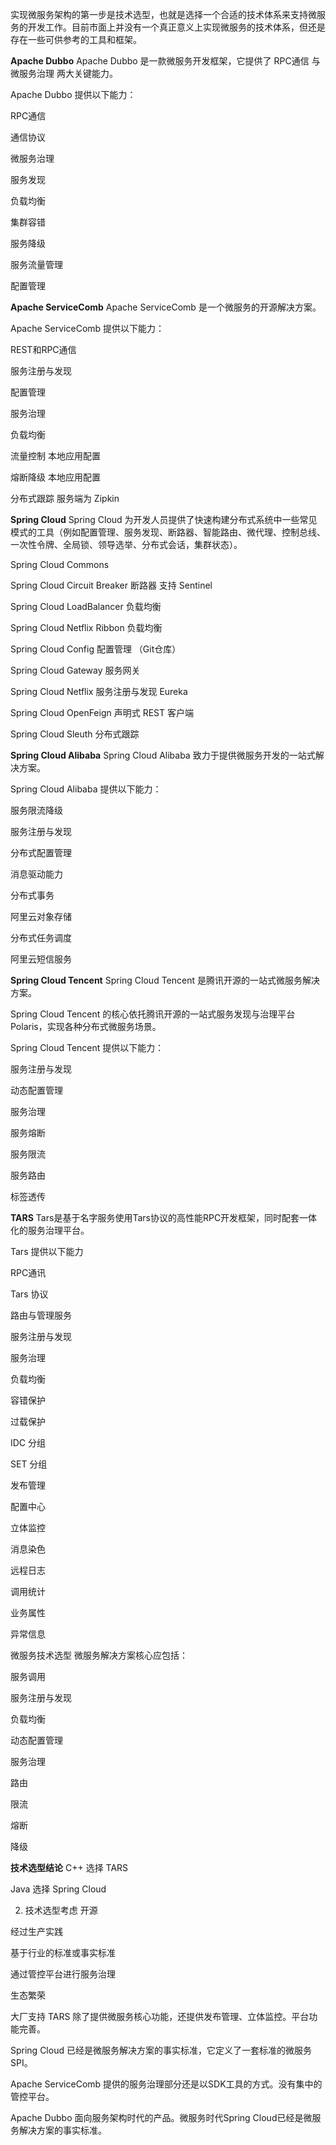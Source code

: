 实现微服务架构的第一步是技术选型，也就是选择一个合适的技术体系来支持微服务的开发工作。目前市面上并没有一个真正意义上实现微服务的技术体系，但还是存在一些可供参考的工具和框架。

**Apache Dubbo**
Apache Dubbo 是一款微服务开发框架，它提供了 RPC通信 与 微服务治理 两大关键能力。

Apache Dubbo 提供以下能力：

RPC通信

通信协议

微服务治理

服务发现

负载均衡

集群容错

服务降级

服务流量管理

配置管理

**Apache ServiceComb**
Apache ServiceComb 是一个微服务的开源解决方案。

Apache ServiceComb 提供以下能力：

REST和RPC通信

服务注册与发现

配置管理

服务治理

负载均衡

流量控制 本地应用配置

熔断降级 本地应用配置

分布式跟踪 服务端为 Zipkin

**Spring Cloud**
Spring Cloud 为开发人员提供了快速构建分布式系统中一些常见模式的工具（例如配置管理、服务发现、断路器、智能路由、微代理、控制总线、一次性令牌、全局锁、领导选举、分布式会话，集群状态）。

Spring Cloud Commons

Spring Cloud Circuit Breaker 断路器 支持 Sentinel

Spring Cloud LoadBalancer 负载均衡

Spring Cloud Netflix Ribbon 负载均衡

Spring Cloud Config 配置管理 （Git仓库）

Spring Cloud Gateway 服务网关

Spring Cloud Netflix 服务注册与发现 Eureka

Spring Cloud OpenFeign 声明式 REST 客户端

Spring Cloud Sleuth 分布式跟踪

**Spring Cloud Alibaba**
Spring Cloud Alibaba 致力于提供微服务开发的一站式解决方案。

Spring Cloud Alibaba 提供以下能力：

服务限流降级

服务注册与发现

分布式配置管理

消息驱动能力

分布式事务

阿里云对象存储

分布式任务调度

阿里云短信服务

**Spring Cloud Tencent**
Spring Cloud Tencent 是腾讯开源的一站式微服务解决方案。

Spring Cloud Tencent 的核心依托腾讯开源的一站式服务发现与治理平台 Polaris，实现各种分布式微服务场景。

Spring Cloud Tencent 提供以下能力：

服务注册与发现

动态配置管理

服务治理

服务熔断

服务限流

服务路由

标签透传

**TARS**
Tars是基于名字服务使用Tars协议的高性能RPC开发框架，同时配套一体化的服务治理平台。

Tars 提供以下能力

RPC通讯

Tars 协议

路由与管理服务

服务注册与发现

服务治理

负载均衡

容错保护

过载保护

IDC 分组

SET 分组

发布管理

配置中心

立体监控

消息染色

远程日志

调用统计

业务属性

异常信息

微服务技术选型
微服务解决方案核心应包括：

服务调用

服务注册与发现

负载均衡

动态配置管理

服务治理

路由

限流

熔断

降级

**技术选型结论**
C++ 选择 TARS

Java 选择 Spring Cloud

2. 技术选型考虑
开源

经过生产实践

基于行业的标准或事实标准

通过管控平台进行服务治理

生态繁荣

大厂支持
TARS 除了提供微服务核心功能，还提供发布管理、立体监控。平台功能完善。

Spring Cloud 已经是微服务解决方案的事实标准，它定义了一套标准的微服务 SPI。

Apache ServiceComb 提供的服务治理部分还是以SDK工具的方式。没有集中的管控平台。

Apache Dubbo 面向服务架构时代的产品。微服务时代Spring Cloud已经是微服务解决方案的事实标准。
